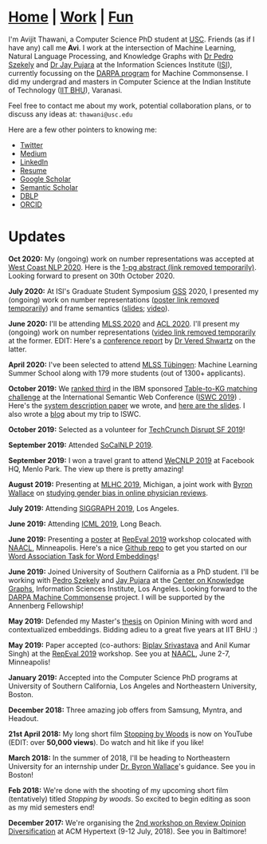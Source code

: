 # **[Home](https://avi-jit.github.io/)** | [Work](https://avi-jit.github.io/work) | [Fun](https://avi-jit.github.io/fun)

I'm Avijit Thawani, a Computer Science PhD student at [USC](https://www.cs.usc.edu). Friends (as if I have any) call me **Avi**. I work at the intersection of Machine Learning, Natural Language Processing, and Knowledge Graphs with [Dr Pedro Szekely](http://usc-isi-i2.github.io/szekely/) and [Dr Jay Pujara](http://jaypujara.org) at the Information Sciences Institute ([ISI](http://isi.edu)), currently focussing on the [DARPA program](https://www.fbo.gov/index?s=opportunity&mode=form&id=e0af8be66174c6624dcf80e638b2d79b&tab=core&_cview=0) for Machine Commonsense.
 I did my undergrad and masters in Computer Science at the Indian Institute of Technology ([IIT BHU](https://www.iitbhu.ac.in/dept/cse)), Varanasi. 

Feel free to contact me about my work, potential collaboration plans, or to discuss any ideas at:   `thawani@usc.edu`

Here are a few other pointers to knowing me:
- [Twitter](https://twitter.com/thawani_avijit)
- [Medium](https://medium.com/@avijitthawani)
- [LinkedIn](https://www.linkedin.com/in/avijitthawani/)
- [Resume](https://www.overleaf.com/read/pfvrgckrmmqv)
- [Google Scholar](https://scholar.google.com/citations?user=8KleQAgAAAAJ)
- [Semantic Scholar](https://www.semanticscholar.org/author/Avijit-Thawani/37574242)
- [DBLP](https://dblp.uni-trier.de/pid/208/4386.html)
- [ORCID](https://orcid.org/0000-0002-4289-3607)


# Updates

**Oct 2020:** My (ongoing) work on number representations was accepted at [West Coast NLP 2020](https://www.wecnlp.ai/wecnlp-2020). Here is the [1-pg abstract (link removed temporarily)](). Looking forward to present on 30th October 2020.
<!-- [1-pg abstract (link removed temporarily)](~https://drive.google.com/file/d/1aEu21sTMYvNZp-gOUXpjqgnm34I2mxca/view?) -->

**July 2020:** At ISI's Graduate Student Symposium [GSS](https://gss.isi.edu/) 2020, I presented my (ongoing) work on number representations ([poster link removed temporarily]()) and frame semantics ([slides](https://docs.google.com/presentation/d/1ifWH22HUaExfVuxqAaHx0D-uQzKyi40-sKFVZfYRc-8/view?); [video](https://drive.google.com/file/d/1ECeALkp24df0KKbyQkU0C3qJWbJrwzXy/view?)).

<!-- ([poster link removed temporarily](~https://drive.google.com/file/d/1-4ygHP36zX5NG9vqxzSCjXiUAwTel5g5/view?)) -->

**June 2020:** I'll be attending [MLSS 2020](http://mlss.tuebingen.mpg.de/2020/schedule.html) and [ACL 2020](https://acl2020.org/). I'll present my (ongoing) work on number representations ([video link removed temporarily]() at the former. EDIT: Here's a [conference report](https://medium.com/@vered1986/highlights-of-acl-2020-4ef9f27a4f0c) by [Dr Vered Shwartz](https://vered1986.github.io/) on the latter.

<!-- ([video link removed temporarily](~https://www.youtube.com/watch?v=4v0MXfl1c_w)) -->

**April 2020:** I've been selected to attend [MLSS Tübingen](http://mlss.tuebingen.mpg.de/2020/): Machine Learning Summer School along with 179 more students (out of 1300+ applicants).

**October 2019:** We [ranked third](http://www.cs.ox.ac.uk/isg/challenges/sem-tab/2019/certificates/certificates_tabularisi.pdf) in the IBM sponsored [Table-to-KG matching challenge](http://www.cs.ox.ac.uk/isg/challenges/sem-tab/) at the International Semantic Web Conference ([ISWC 2019](http://iswc2019.semanticweb.org)) . Here's the [system description paper](http://www.cs.ox.ac.uk/isg/challenges/sem-tab/papers/Tabularisi.pdf) we wrote, and [here are the slides](https://docs.google.com/presentation/d/1xItRNKh020nIcDBYKSOjQPPcJDQCkLy2qk628wrze8A/edit?usp=sharing). I also wrote a [blog](https://medium.com/@avijitthawani/iswc-2019-new-zealand-bd15fe02d3d4) about my trip to ISWC. 

**October 2019:** Selected as a volunteer for [TechCrunch Disrupt SF 2019](https://techcrunch.com/events/disrupt-sf-2019/)!

**September 2019:** Attended [SoCalNLP 2019](https://socalnlp.github.io/symp19/index.html).

**September 2019:** I won a travel grant to attend [WeCNLP 2019](http://wecnlp.ai) at Facebook HQ, Menlo Park. The view up there is pretty amazing!

**August 2019:** Presenting at [MLHC 2019](https://www.mlforhc.org), Michigan, a joint work with [Byron Wallace](http://byronwallace.com) on [studying gender bias in online physician reviews](https://www.mlforhc.org/s/Thawani.pdf).

**July 2019:** Attending [SIGGRAPH 2019](https://s2019.siggraph.org), Los Angeles.

**June 2019:** Attending [ICML 2019](https://icml.cc/Conferences/2019), Long Beach.

**June 2019:** Presenting a [poster](https://github.com/avi-jit/SWOW-eval/blob/master/1559781908296_small.pdf) at [RepEval 2019](https://repeval2019.github.io/program/) workshop colocated with [NAACL](https://naacl2019.org), Minneapolis. Here's a nice [Github repo](https://github.com/avi-jit/SWOW-eval) to get you started on our [Word Association Task for Word Embeddings](https://www.aclweb.org/anthology/papers/W/W19/W19-2006/)!

**June 2019:** Joined University of Southern California as a PhD student. I'll be working with [Pedro Szekely](http://usc-isi-i2.github.io/szekely/) and [Jay Pujara](https://www.jaypujara.org) at the [Center on Knowledge Graphs](http://usc-isi-i2.github.io/home/), Information Sciences Institute, Los Angeles. Looking forward to the [DARPA Machine Commonsense](https://www.darpa.mil/program/machine-common-sense) project. I will be supported by the Annenberg Fellowship!

**May 2019:** Defended my Master's [thesis](https://www.overleaf.com/read/rbkjsbrvmwfx) on Opinion Mining with word and contextualized embeddings. Bidding adieu to a great five years at IIT BHU :)

**May 2019:** Paper accepted (co-authors: [Biplav Srivastava](https://researcher.watson.ibm.com/researcher/view.php?person=us-biplavs) and Anil Kumar Singh) at the [RepEval 2019](https://repeval2019.github.io/program/) workshop. See you at [NAACL](https://naacl2019.org), June 2-7, Minneapolis!

**January 2019:** Accepted into the Computer Science PhD programs at University of Southern California, Los Angeles and Northeastern University, Boston.

**December 2018:** Three amazing job offers from Samsung, Myntra, and Headout.

**21st April 2018:** My long short film [Stopping by Woods](https://www.youtube.com/watch?v=Uy_3XKqsJZk) is now on YouTube (EDIT: over **50,000 views**). Do watch and hit like if you like!

**March 2018:** In the summer of 2018, I'll be heading to Northeastern University for an internship under [Dr. Byron Wallace](http://www.byronwallace.com/)'s guidance. See you in Boston!

**Feb 2018:** We're done with the shooting of my upcoming short film (tentatively) titled _Stopping by woods_. So excited to begin editing as soon as my mid semesters end!

**December 2017:** We're organising the [2nd workshop on Review Opinion Diversification](https://sites.google.com/view/revopid-2018) at ACM Hypertext (9-12 July, 2018). See you in Baltimore!
